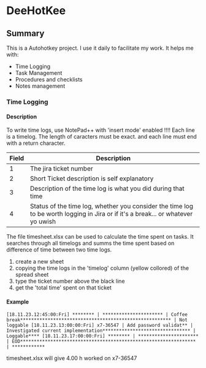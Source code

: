 # DeeHotKee
## Summary

This is a Autohotkey project. I use it daily to facilitate my work. It helps me with: 
  * Time Logging
  * Task Management
  * Procedures and checklists
  * Notes management
  

### Time Logging 

#### Description

To write time logs, use NotePad++ with 'insert mode' enabled !!!!
Each line is a timelog. The length of caracters must be exact. and each line must end with a return character.

Field    | Description
-------- | --------------------------------------------------
1  | The jira ticket number
2  | Short Ticket description is self explanatory
3  | Description of the time log is what you did during that time
4  | Status of the time log, whether you consider the time log to be worth logging in Jira or if it's a break... or whatever yo uwish

The file timesheet.xlsx can be used to calculate the time spent on tasks. It searches through all timelogs and summs the time spent based on difference of time between two time logs.

1. create a new sheet
2. copying the time logs in the 'timelog' column (yellow collored) of the spread sheet
3. type the ticket number above the black line
4. get the 'total time' spent on that ticket

#### Example
`
[18.11.23.12:45:00:Fri] ******** | ********************** | Coffee break******************************************************* | Not loggable
[18.11.23.13:00:00:Fri] x7-36547 | Add password validat** | Investigated current implementation******************************** | Loggable****
[18.11.23.17:00:00:Fri] ******** | ********************** | EOD**************************************************************** | ************
`

 timesheet.xlsx  will give 4.00 h worked on x7-36547
